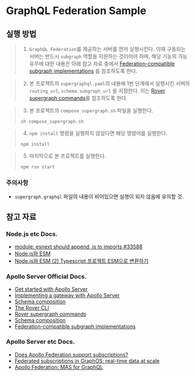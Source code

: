 # GraphQL Federation Sample

## 실행 방법

> 1. `GraphQL Federation`를 제공하는 서버를 먼저 실행시킨다. 이때 구동되는 서버는 반드시 `subgraph` 역할을 지원하는 것이어야 하며, 해당 기능의 가능 유무에 대한 내용은 아래 참고 자료
     중에서 [Federation-compatible subgraph implementations](https://www.apollographql.com/docs/federation/building-supergraphs/supported-subgraphs/)
     를 참조하도록 한다.

> 2. 본 프로젝트의 `supergraphql.yaml`의 내용에 1번 단계에서 실행시킨 서버의 `routing_url`, `schema.subgraph_url` 을 지정한다.
     이는 [Rover supergraph commands](https://www.apollographql.com/docs/rover/commands/supergraphs)를 참조하도록 한다.

> 3. 본 프로젝트의 `compose_supergraph.sh` 파일을 실행한다.
>
>```shell
>sh compose_supergraph.sh
>```

> 4. `npm install` 명령을 실행하지 않았다면 해당 명령어를 실행한다.
>
>```shell
> npm install
>```


> 5. 마지막으로 본 프로젝트를 실행한다.
>
>```shell
>npm run start
>```

### 주의사항

- `supergraph.graphql` 파일의 내용이 비어있으면 실행이 되지 않음에 유의할 것.

## 참고 자료

### Node.js etc Docs.

- [module: esnext should append .js to imports #33588](https://github.com/microsoft/TypeScript/issues/33588)
- [Node.js와 ESM](https://jjnooys.medium.com/node-js%EC%99%80-esm-2462af271156)
- [Node.js와 ESM (2) Typescript 프로젝트 ESM으로 변환하기](https://jjnooys.medium.com/node-js%EC%99%80-esm-2-typescript-%ED%94%84%EB%A1%9C%EC%A0%9D%ED%8A%B8-esm%EC%9C%BC%EB%A1%9C-%EB%B3%80%ED%99%98%ED%95%98%EA%B8%B0-7266e8174906)

### Apollo Server Official Docs.

- [Get started with Apollo Server](https://www.apollographql.com/docs/apollo-server/getting-started)
- [Implementing a gateway with Apollo Server](https://www.apollographql.com/docs/apollo-server/using-federation/apollo-gateway-setup)
- [Schema composition](https://www.apollographql.com/docs/federation/federated-types/composition/#supported-methods)
- [The Rover CLI](https://www.apollographql.com/docs/rover)
- [Rover supergraph commands](https://www.apollographql.com/docs/rover/commands/supergraphs)
- [Schema composition](https://www.apollographql.com/docs/federation/federated-types/composition)
- [Federation-compatible subgraph implementations](https://www.apollographql.com/docs/federation/building-supergraphs/supported-subgraphs/)

### Apollo Server etc Docs.

- [Does Apollo Federation support subscriptions?](https://support.apollographql.com/hc/en-us/articles/5881531249683-Does-Apollo-Federation-support-subscriptions-)
- [Federated subscriptions in GraphOS: real-time data at scale](https://www.apollographql.com/blog/announcement/backend/federated-subscriptions-in-graphos-real-time-data-at-scale/)
- [Apollo Federation: MAS for GraphQL](https://devstarsj.github.io/development/2023/03/12/Apollo.Federation/)
